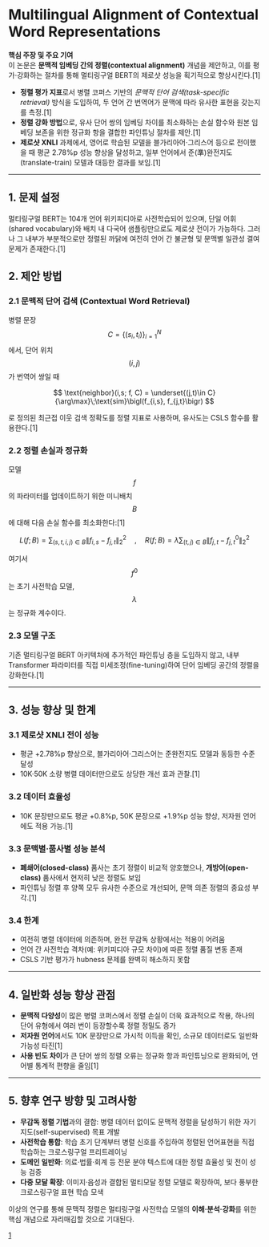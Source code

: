 # Multilingual Alignment of Contextual Word Representations

**핵심 주장 및 주요 기여**  
이 논문은 **문맥적 임베딩 간의 정렬(contextual alignment)** 개념을 제안하고, 이를 평가·강화하는 절차를 통해 멀티링구얼 BERT의 제로샷 성능을 획기적으로 향상시킨다.[1]
- **정렬 평가 지표**로서 병렬 코퍼스 기반의 *문맥적 단어 검색(task-specific retrieval)* 방식을 도입하여, 두 언어 간 번역어가 문맥에 따라 유사한 표현을 갖는지를 측정.[1]
- **정렬 강화 방법**으로, 유사 단어 쌍의 임베딩 차이를 최소화하는 손실 함수와 원본 임베딩 보존을 위한 정규화 항을 결합한 파인튜닝 절차를 제안.[1]
- **제로샷 XNLI** 과제에서, 영어로 학습된 모델을 블가리아어·그리스어 등으로 전이했을 때 평균 2.78%p 성능 향상을 달성하고, 일부 언어에서 준(準)완전지도(translate-train) 모델과 대등한 결과를 보임.[1]

***

## 1. 문제 설정  
멀티링구얼 BERT는 104개 언어 위키피디아로 사전학습되어 있으며, 단일 어휘(shared vocabulary)와 배치 내 다국어 샘플링만으로도 제로샷 전이가 가능하다. 그러나 그 내부가 부분적으로만 정렬된 까닭에 여전히 언어 간 불균형 및 문맥별 일관성 결여 문제가 존재한다.[1]

## 2. 제안 방법  

### 2.1 문맥적 단어 검색 (Contextual Word Retrieval)  
병렬 문장 $$C = \{(s_i, t_i)\}_{i=1}^N$$에서, 단어 위치 $$(i,j)$$가 번역어 쌍일 때  

$$
\text{neighbor}(i,s; f, C) = \underset{(j,t)\in C}{\arg\max}\;\text{sim}\bigl(f_{i,s}, f_{j,t}\bigr)
$$  

로 정의된 최근접 이웃 검색 정확도를 정렬 지표로 사용하며, 유사도는 CSLS 함수를 활용한다.[1]

### 2.2 정렬 손실과 정규화  
모델 $$f$$의 파라미터를 업데이트하기 위한 미니배치 $$B$$에 대해 다음 손실 함수를 최소화한다:[1]

$$
L(f; B) = \sum_{(s,t,i,j)\in B} \|f_{i,s} - f_{j,t}\|^2_2
\quad,\quad
R(f; B) = \lambda \sum_{(t,j)\in B} \|f_{j,t} - f^0_{j,t}\|^2_2
$$

여기서 $$f^0$$는 초기 사전학습 모델, $$\lambda$$는 정규화 계수이다.

### 2.3 모델 구조  
기존 멀티링구얼 BERT 아키텍처에 추가적인 파인튜닝 층을 도입하지 않고, 내부 Transformer 파라미터를 직접 미세조정(fine-tuning)하여 단어 임베딩 공간의 정렬을 강화한다.[1]

***

## 3. 성능 향상 및 한계  

### 3.1 제로샷 XNLI 전이 성능  
- 평균 +2.78%p 향상으로, 블가리아어·그리스어는 준완전지도 모델과 동등한 수준 달성  
- 10K·50K 소량 병렬 데이터만으로도 상당한 개선 효과 관찰.[1]

### 3.2 데이터 효율성  
- 10K 문장만으로도 평균 +0.8%p, 50K 문장으로 +1.9%p 성능 향상, 저자원 언어에도 적용 가능.[1]

### 3.3 문맥별·품사별 성능 분석  
- **폐쇄어(closed-class)** 품사는 초기 정렬이 비교적 양호했으나, **개방어(open-class)** 품사에서 현저히 낮은 정렬도 보임  
- 파인튜닝 정렬 후 양쪽 모두 유사한 수준으로 개선되어, 문맥 의존 정렬의 중요성 부각.[1]

### 3.4 한계  
- 여전히 병렬 데이터에 의존하며, 완전 무감독 상황에서는 적용이 어려움  
- 언어 간 사전학습 격차(예: 위키피디아 규모 차이)에 따른 정렬 품질 변동 존재  
- CSLS 기반 평가가 hubness 문제를 완벽히 해소하지 못함

***

## 4. 일반화 성능 향상 관점  
- **문맥적 다양성**이 많은 병렬 코퍼스에서 정렬 손실이 더욱 효과적으로 작용, 하나의 단어 유형에서 여러 번이 등장할수록 정렬 정밀도 증가  
- **저자원 언어**에서도 10K 문장만으로 가시적 이득을 확인, 소규모 데이터로도 일반화 가능성 타진[1]
- **사용 빈도 차이**가 큰 단어 쌍의 정렬 오류는 정규화 항과 파인튜닝으로 완화되어, 언어별 통계적 편향을 줄임[1]

***

## 5. 향후 연구 방향 및 고려사항  
- **무감독 정렬 기법**과의 결합: 병렬 데이터 없이도 문맥적 정렬을 달성하기 위한 자기 지도(self-supervised) 목표 개발  
- **사전학습 통합**: 학습 초기 단계부터 병렬 신호를 주입하여 정렬된 언어표현을 직접 학습하는 크로스링구얼 프리트레이닝  
- **도메인 일반화**: 의료·법률·회계 등 전문 분야 텍스트에 대한 정렬 효율성 및 전이 성능 검증  
- **다중 모달 확장**: 이미지·음성과 결합된 멀티모달 정렬 모델로 확장하여, 보다 풍부한 크로스링구얼 표현 학습 모색  

이상의 연구를 통해 문맥적 정렬은 멀티링구얼 사전학습 모델의 **이해·분석·강화**를 위한 핵심 개념으로 자리매김할 것으로 기대된다.

[1](https://ppl-ai-file-upload.s3.amazonaws.com/web/direct-files/attachments/65988149/4b7035a8-c68a-40cb-a9a7-1d37a55ef80d/2002.03518v2.pdf)
